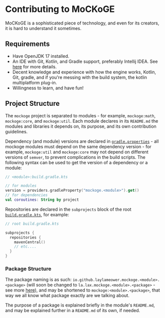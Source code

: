 # Contributing to MoCKoGE
MoCKoGE is a sophisticated piece of technology, and even for its creators, it is hard to understand it sometimes.

## Requirements
- Have OpenJDK 17 installed.
- An IDE with Git, Kotlin, and Gradle support, preferably Intellij IDEA. See [here](README.md#ide) for more details.
- Decent knowledge and experience with how the engine works, Kotlin, Git, gradle, and if you're messing with the build system, the kotlin multiplatform plug-in.
- Willingness to learn, and have fun!

## Project Structure

The `mockoge` project is separated to modules - for example, `mockoge:math`, `mockoge:core`, and `mockoge:util`. Each module declares in its `README.md` the modules and libraries it depends on, its purpose, and its own contribution guidelines.

Dependency (and module) versions are declared in [`gradle.properties`](gradle.properties) - all mockoge modules must depend on the same dependency version - for example, `mockoge:util` and `mockoge:core` may not depend on different versions of `semver`, to prevent complications in the build scripts. The following syntax can be used to get the version of a dependency or a module:
```kotlin
// <module>:build.gradle.kts

// for modules
version = providers.gradleProperty("mockoge.<module>").get()
// for dependencies
val coroutines: String by project
```

Repositories are declared in the `subprojects` block of the root [`build.gradle.kts`](build.gradle.kts), for example:
```kotlin
// root build.gradle.kts

subprojects {
  repositories {
    mavenCentral()
    // etc....
  }
}
```
### Package Structure
The package naming is as such: `io.github.laylameower.mockoge.<module>.<package>` (will soon be changed to `la.lax.mockoge.<module>.<package>` - see more [here](README.md#crusades)), and may be shortened to `mockoge:<module>.<package>`, that way we all know what package exactly are we talking about.

The purpose of a package is explained briefly in the module's `README.md`, and may be explained further in a `README.md` of its own, if needed.
